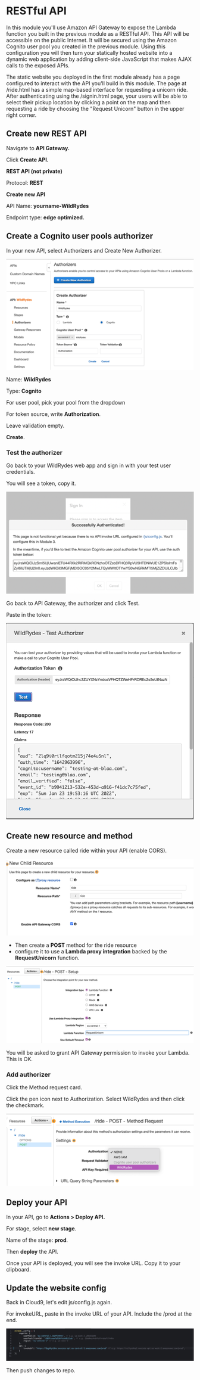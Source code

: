 # RESTful API

In this module you'll use Amazon API Gateway to expose the Lambda function you built in the previous module as a RESTful API. This API will be accessible on the public Internet. It will be secured using the Amazon Cognito user pool you created in the previous module. Using this configuration you will then turn your statically hosted website into a dynamic web application by adding client-side JavaScript that makes AJAX calls to the exposed APIs.

The static website you deployed in the first module already has a page configured to interact with the API you'll build in this module. The page at /ride.html has a simple map-based interface for requesting a unicorn ride. After authenticating using the /signin.html page, your users will be able to select their pickup location by clicking a point on the map and then requesting a ride by choosing the "Request Unicorn" button in the upper right corner.

## Create new REST API&#x20;

Navigate to **API Gateway.**&#x20;

Click **Create API.**&#x20;

**REST API (not private)**

Protocol: **REST**

**Create new API**&#x20;

API Name: **yourname-WildRydes**

Endpoint type: **edge optimized.**

## Create a Cognito user pools authorizer

In your new API, select Authorizers and Create New Authorizer.

![authorizer](<../../.gitbook/assets/image (23).png>)

Name: **WildRydes**

Type: **Cognito**

For user pool, pick your pool from the dropdown

For token source, write **Authorization**.&#x20;

Leave validation empty.&#x20;

**Create**.

### Test the authorizer

Go back to your WildRydes web app and sign in with your test user credentials.&#x20;

You will see a token, copy it.&#x20;

![](<../../.gitbook/assets/image (55).png>)

Go back to API Gateway, the authorizer and click Test.&#x20;

Paste in the token:

![test the authorizer.](<../../.gitbook/assets/image (116) (1).png>)

## Create new resource and method

Create a new resource called ride within your API (enable CORS).&#x20;

![](<../../.gitbook/assets/image (348).png>)

* Then create a **POST** method for the ride resource&#x20;
* configure it to use a **Lambda proxy integration** backed by the **RequestUnicorn** function.

![](<../../.gitbook/assets/image (168).png>)

You will be asked to grant API Gateway permission to invoke your Lambda. This is OK.&#x20;

### Add authorizer

Click the Method request card.&#x20;

Click the pen icon next to Authorization. Select WildRydes and then click the checkmark.

![authorization](<../../.gitbook/assets/image (252) (1).png>)

## Deploy your API&#x20;

In your API, go to **Actions > Deploy API.**&#x20;

For stage, select **new stage**.&#x20;

Name of the stage: **prod**.

Then **deploy** the API.&#x20;

Once your API is deployed, you will see the invoke URL. Copy it to your clipboard.&#x20;

## Update the website config

Back in Cloud9, let's edit js/config.js again.&#x20;

For invokeURL, paste in the invoke URL of your API. Include the /prod at the end.&#x20;

![](<../../.gitbook/assets/image (366).png>)

Then push changes to repo.
